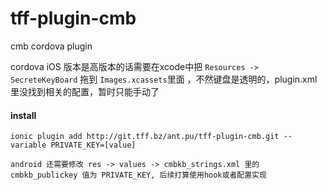 # tff-plugin-cmb
cmb cordova plugin

cordova iOS 版本是高版本的话需要在xcode中把 `Resources -> SecreteKeyBoard` 拖到 `Images.xcassets`里面 ，不然键盘是透明的，plugin.xml里没找到相关的配置，暂时只能手动了

#### install

```
ionic plugin add http://git.tff.bz/ant.pu/tff-plugin-cmb.git --variable PRIVATE_KEY=[value]

android 还需要修改 res -> values -> cmbkb_strings.xml 里的 cmbkb_publickey 值为 PRIVATE_KEY, 后续打算使用hook或者配置实现

```